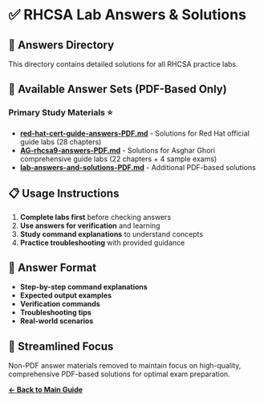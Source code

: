 # ✅ RHCSA Lab Answers & Solutions

## 📖 Answers Directory

This directory contains detailed solutions for all RHCSA practice labs.

## 🎯 **Available Answer Sets** (PDF-Based Only)

### **Primary Study Materials** ⭐
- **[red-hat-cert-guide-answers-PDF.md](./red-hat-cert-guide-answers-PDF.md)** - Solutions for Red Hat official guide labs (28 chapters)
- **[AG-rhcsa9-answers-PDF.md](./AG-rhcsa9-answers-PDF.md)** - Solutions for Asghar Ghori comprehensive guide labs (22 chapters + 4 sample exams)
- **[lab-answers-and-solutions-PDF.md](./lab-answers-and-solutions-PDF.md)** - Additional PDF-based solutions

## 📋 **Usage Instructions**

1. **Complete labs first** before checking answers
2. **Use answers for verification** and learning
3. **Study command explanations** to understand concepts
4. **Practice troubleshooting** with provided guidance

## 🎯 **Answer Format**
- **Step-by-step command explanations**
- **Expected output examples**
- **Verification commands**
- **Troubleshooting tips**
- **Real-world scenarios**

## 🚀 **Streamlined Focus**
Non-PDF answer materials removed to maintain focus on high-quality, comprehensive PDF-based solutions for optimal exam preparation.

**[← Back to Main Guide](../README.md)**
